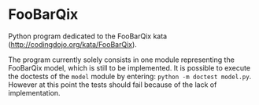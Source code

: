 # FooBarQix
Python program dedicated to the FooBarQix kata (http://codingdojo.org/kata/FooBarQix).

The program currently solely consists in one module representing the FooBarQix model, which is still to be implemented. It is possible to execute the doctests of the `model` module by entering: `python -m doctest model.py`. However at this point the tests should fail because of the lack of implementation.